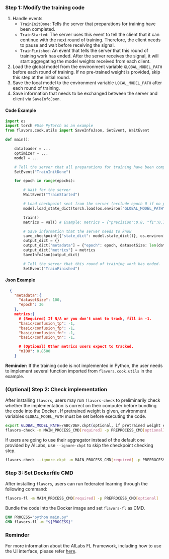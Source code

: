 ### Step 1: Modify the training code
 1. Handle events
	 - `TrainInitDone`: Tells the server that preparations for training have been completed.
	 - `TrainStarted`: The server uses this event to tell the client that it can continue with the next round of training. Therefore, the client needs to pause and wait before receiving the signal.
	 - `TrainFinished`: An event that tells the server that this round of training work has ended. After the server receives the signal, it will start aggregating the model weights received from each client.
 2. Load the global model from the environment variable `GLOBAL_MODEL_PATH` before each round of training. If no pre-trained weight is provided, skip this step at the initial round.
 3. Save the local model to the environment variable `LOCAL_MODEL_PATH` after each round of training.
 4. Save information that needs to be exchanged between the server and client via `SaveInfoJson`.

#### Code Example
```python
import os
import torch #Use PyTorch as an example
from flavors.cook.utils import SaveInfoJson, SetEvent, WaitEvent

def main():

	dataloader = ...
	optimizer = ...
	model = ...

	# Tell the server that all preparations for training have been completed.
	SetEvent("TrainInitDone")

	for epoch in range(epochs):

		# Wait for the server
		WaitEvent("TrainStarted")

		# Load checkpoint sent from the server (exclude epoch 0 if no pre-trained weight)
		model.load_state_dict(torch.load(os.environ["GLOBAL_MODEL_PATH"])["state_dict"])

		train()
		metrics = val() # Example: metrics = {"precision":0.8, "f1":0.7}

		# Save information that the server needs to know
		save_checkpoint({"state_dict": model.state_dict()}, os.environ["LOCAL_MODEL_PATH"])
		output_dict = {}
		output_dict["metadata"] = {"epoch": epoch, datasetSize: len(dataset["train"])}
		output_dict["metrics"] = metrics
		SaveInfoJson(output_dict)

        # Tell the server that this round of training work has ended.
        SetEvent("TrainFinished")
```

#### Json Example
```json
  {
    "metadata":{
      "datasetSize": 100,
      "epoch": 36
    },
    metrics:{
	  # (Required) If N/A or you don't want to track, fill in -1.
      "basic/confusion_tp": -1,
      "basic/confusion_fp": -1,
      "basic/confusion_fn": -1,
      "basic/confusion_tn": -1,

	  # (Optional) Other metrics users expect to tracked.
      "mIOU": 0.8500
	}

```
 **Reminder:** If the training code is not implemented in Python, the user needs to implement several function imported from `flavors.cook.utils` in the example.

### (Optional) Step 2:  Check implementation
After installing `flavors`, users may run `flavors-check` to preliminarily check whether the implementation is correct on their computer before bundling the code into the Docker . If pretrained weight is given, environment variables `GLOBAL_MODEL_PATH` must be set before executing the code.
```bash
export GLOBAL_MODEL_PATH=/ABC/DEF.ckpt(optional, if pretrained weight exists)
flavors-check -m MAIN_PROCESS_CMD[required] -p PREPROCESS_CMD[optional]
```
If users are going to use their aggregator instead of the default one provided by AILabs, use `--ignore-ckpt` to skip the checkpoint checking step.
```bash
flavors-check --ignore-ckpt -m MAIN_PROCESS_CMD[required] -p PREPROCESS_CMD[optional]
```

### Step 3: Set Dockerfile CMD
After installing `flavors`, users can run federated learning through the following command:
```bash
flavors-fl -m MAIN_PROCESS_CMD[required] -p PREPROCESS_CMD[optional]
```
Bundle the code into the Docker image and set `flavors-fl` as CMD.
```dockerfile
ENV PROCESS="python main.py"
CMD flavors-fl -m "${PROCESS}"
```


### Reminder
For more information about the AILabs FL Framework, including how to use the UI interface, please refer [here](https://harmonia.taimedimg.com/flp/documents/fl/2.0/manuals/).
